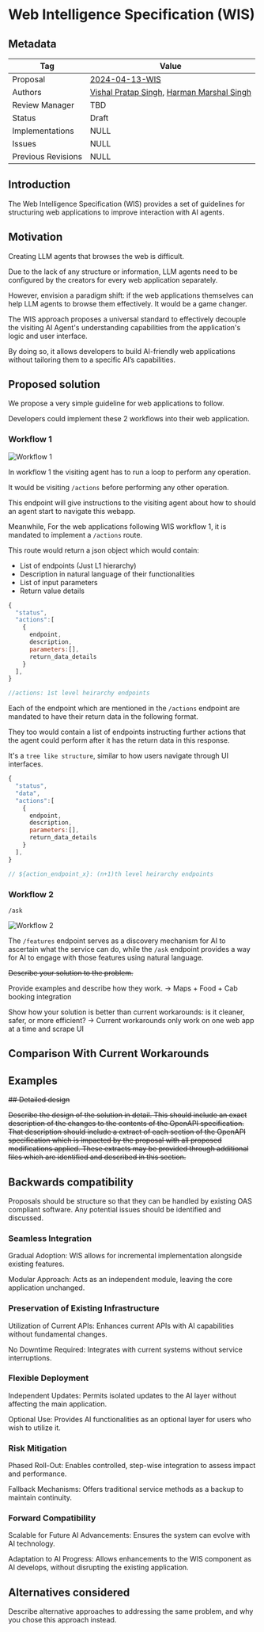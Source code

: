 # Web Intelligence Specification (WIS)

## Metadata

| Tag                | Value                                                                                                           |
| ------------------ | --------------------------------------------------------------------------------------------------------------- |
| Proposal           | [2024-04-13-WIS](https://github.com/vishalvibes/wis)                                                            |
| Authors            | [Vishal Pratap Singh](https://github.com/vishalvibes), [Harman Marshal Singh](https://github.com/marshalharman) |
| Review Manager     | TBD                                                                                                             |
| Status             | Draft                                                                                                           |
| Implementations    | NULL                                                                                                            |
| Issues             | NULL                                                                                                            |
| Previous Revisions | NULL                                                                                                            |

## Introduction

The Web Intelligence Specification (WIS) provides a set of guidelines for structuring web applications to improve interaction with AI agents.

## Motivation

Creating LLM agents that browses the web is difficult.

Due to the lack of any structure or information, LLM agents need to be configured by the creators for every web application separately.

However, envision a paradigm shift: if the web applications themselves can help LLM agents to browse them effectively. It would be a game changer.

The WIS approach proposes a universal standard to effectively decouple the visiting AI Agent's understanding capabilities from the application's logic and user interface.

By doing so, it allows developers to build AI-friendly web applications without tailoring them to a specific AI’s capabilities.

## Proposed solution

We propose a very simple guideline for web applications to follow.

Developers could implement these 2 workflows into their web application.

### Workflow 1

![Workflow 1](https://i.imgur.com/ujH7AlD.png)

In workflow 1 the visiting agent has to run a loop to perform any operation.

It would be visiting `/actions` before performing any other operation.

This endpoint will give instructions to the visiting agent about how to should an agent start to navigate this webapp.

Meanwhile, For the web applications following WIS workflow 1, it is mandated to implement a `/actions` route.

This route would return a json object which would contain:

- List of endpoints (Just L1 hierarchy)
- Description in natural language of their functionalities
- List of input parameters
- Return value details

```javascript
{
  "status",
  "actions":[
    {
      endpoint,
      description,
      parameters:[],
      return_data_details
    }
  ],
}

//actions: 1st level heirarchy endpoints
```

Each of the endpoint which are mentioned in the `/actions` endpoint are mandated to have their return data in the following format.

They too would contain a list of endpoints instructing further actions that the agent could perform after it has the return data in this response.

It's a `tree like structure`, similar to how users navigate through UI interfaces.

```javascript
{
  "status",
  "data",
  "actions":[
    {
      endpoint,
      description,
      parameters:[],
      return_data_details
    }
  ],
}

// ${action_endpoint_x}: (n+1)th level heirarchy endpoints
```

### Workflow 2

`/ask`

![Workflow 2](https://i.imgur.com/D3OkqTq.png)

The `/features` endpoint serves as a discovery mechanism for AI to ascertain what the service can do, while the `/ask` endpoint provides a way for AI to engage with those features using natural language.

~~Describe your solution to the problem.~~

Provide examples and describe how they work. -> Maps + Food + Cab booking integration

Show how your solution is better than current workarounds: is it cleaner, safer, or more efficient? -> Current workarounds only work on one web app at a time and scrape UI

## Comparison With Current Workarounds

## Examples

~~## Detailed design~~

~~Describe the design of the solution in detail. This should include an exact description of the changes to the contents of the OpenAPI specification. That description should include a extract of each section of the OpenAPI specification which is impacted by the proposal with all proposed modifications applied. These extracts may be provided through additional files which are identified and described in this section.~~

## Backwards compatibility

Proposals should be structure so that they can be handled by existing OAS compliant software. Any potential issues should be identified and discussed.

### Seamless Integration

Gradual Adoption: WIS allows for incremental implementation alongside existing features.

Modular Approach: Acts as an independent module, leaving the core
application unchanged.

### Preservation of Existing Infrastructure

Utilization of Current APIs: Enhances current APIs with AI capabilities without fundamental changes.

No Downtime Required: Integrates with current systems without service interruptions.

### Flexible Deployment

Independent Updates: Permits isolated updates to the AI layer without affecting the main application.

Optional Use: Provides AI functionalities as an optional layer for users who wish to utilize it.

### Risk Mitigation

Phased Roll-Out: Enables controlled, step-wise integration to assess impact and performance.

Fallback Mechanisms: Offers traditional service methods as a backup to maintain continuity.

### Forward Compatibility

Scalable for Future AI Advancements: Ensures the system can evolve with AI technology.

Adaptation to AI Progress: Allows enhancements to the WIS component as AI develops, without disrupting the existing application.

## Alternatives considered

Describe alternative approaches to addressing the same problem, and why you chose this approach instead.
